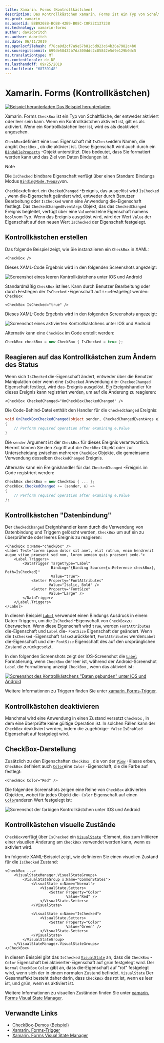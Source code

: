 ```yaml
---
title: Xamarin. Forms (Kontrollkästchen)
description: Das Kontrollkästchen xamarin. Forms ist ein Typ von Schaltfläche, der entweder aktiviert oder leer ist. Wenn ein Kontrollkästchen aktiviert ist, gilt es als aktiviert. Wenn ein Kontrollkästchen leer ist, wird es als deaktiviert angesehen.
ms.prod: xamarin
ms.assetid: B8B9268B-BCB8-42B9-B08C-C0F22C137238
ms.technology: xamarin-forms
author: davidbritch
ms.author: dabritch
ms.date: 06/11/2019
ms.openlocfilehash: f78ca9d2cf7a9e57b81c5d923c64b36a7982c4b0
ms.sourcegitcommit: 699de58432b7da300ddc2c85842e5d9e129b0dc5
ms.translationtype: MT
ms.contentlocale: de-DE
ms.lasthandoff: 09/25/2019
ms.locfileid: "68739148"
---
```

# <a name="xamarinforms-checkbox"></a>Xamarin. Forms (Kontrollkästchen)

[![Beispiel herunterladen](~/media/shared/download.png) Das Beispiel herunterladen](https://docs.microsoft.com/samples/xamarin/xamarin-forms-samples/userinterface-checkboxdemos/)

Xamarin. Forms `CheckBox` ist ein Typ von Schaltfläche, der entweder aktiviert oder leer sein kann. Wenn ein Kontrollkästchen aktiviert ist, gilt es als aktiviert. Wenn ein Kontrollkästchen leer ist, wird es als deaktiviert angesehen.

`CheckBox`definiert eine `bool` Eigenschaft mit `IsChecked`dem Namen, die angibt `CheckBox` , ob die aktiviert ist. Diese Eigenschaft wird auch durch ein [`BindableProperty`](xref:Xamarin.Forms.BindableProperty) -Objekt unterstützt. Dies bedeutet, dass Sie formatiert werden kann und das Ziel von Daten Bindungen ist.

> [!NOTE]
> Die `IsChecked` bindbare Eigenschaft verfügt über einen Standard Bindungs Modus [`BindingMode.TwoWay`](xref:Xamarin.Forms.BindingMode.TwoWay)von.

`CheckBox`definiert ein `CheckedChanged` -Ereignis, das ausgelöst wird `IsChecked` , wenn die-Eigenschaft geändert wird, entweder durch Benutzer Bearbeitung oder `IsChecked` wenn eine Anwendung die-Eigenschaft festlegt. Das `CheckedChangedEventArgs` Objekt, das das `CheckedChanged` Ereignis begleitet, verfügt über eine `Value`einzelne Eigenschaft namens `bool`vom Typ. Wenn das Ereignis ausgelöst wird, wird der Wert `Value` der Eigenschaft auf den neuen Wert `IsChecked` der Eigenschaft festgelegt.

## <a name="create-a-checkbox"></a>Kontrollkästchen erstellen

Das folgende Beispiel zeigt, wie Sie instanziieren ein `CheckBox` in XAML:

```xaml
<CheckBox />
```

Dieses XAML-Code Ergebnis wird in den folgenden Screenshots angezeigt:

![Screenshot eines leeren Kontrollkästchens unter IOS und Android](checkbox-images/checkbox-empty.png "Leeres Kontrollkästchen")

Standardmäßig `CheckBox` ist leer. Kann durch Benutzer Bearbeitung oder durch Festlegen der `IsChecked` -Eigenschaft auf `true`festgelegt werden: `CheckBox`

```xaml
<CheckBox IsChecked="true" />
```

Dieses XAML-Code Ergebnis wird in den folgenden Screenshots angezeigt:

![Screenshot eines aktivierten Kontrollkästchens unter IOS und Android](checkbox-images/checkbox-checked.png "Kontrollkästchen aktiviert")

Alternativ kann eine `CheckBox` im Code erstellt werden:

```csharp
CheckBox checkBox = new CheckBox { IsChecked = true };
```

## <a name="respond-to-a-checkbox-changing-state"></a>Reagieren auf das Kontrollkästchen zum Ändern des Status

Wenn sich `IsChecked` die-Eigenschaft ändert, entweder über die Benutzer Manipulation oder wenn eine `IsChecked` Anwendung die- `CheckedChanged` Eigenschaft festlegt, wird das-Ereignis ausgelöst. Ein Ereignishandler für dieses Ereignis kann registriert werden, um auf die Änderung zu reagieren:

```xaml
<CheckBox CheckedChanged="OnCheckBoxCheckedChanged" />
```

Die Code-Behind-Datei enthält den Handler für die `CheckedChanged` Ereignis:

```csharp
void OnCheckBoxCheckedChanged(object sender, CheckedChangedEventArgs e)
{
    // Perform required operation after examining e.Value
}
```

Die `sender` Argument ist der `CheckBox` für dieses Ereignis verantwortlich. Hiermit können Sie den Zugriff auf die `CheckBox` Objekt oder zur Unterscheidung zwischen mehreren `CheckBox` Objekte, die gemeinsame Verwendung desselben `CheckedChanged` Ereignis.

Alternativ kann ein Ereignishandler für das `CheckedChanged` -Ereignis im Code registriert werden:

```csharp
CheckBox checkBox = new CheckBox { ... };
checkBox.CheckedChanged += (sender, e) =>
{
    // Perform required operation after examining e.Value
};
```

## <a name="data-bind-a-checkbox"></a>Kontrollkästchen "Datenbindung"

Der `CheckedChanged` Ereignishandler kann durch die Verwendung von Datenbindung und Triggern gelöscht werden, `CheckBox` um auf ein zu überprüfende oder leeres Ereignis zu reagieren:

```xaml
<CheckBox x:Name="checkBox" />
<Label Text="Lorem ipsum dolor sit amet, elit rutrum, enim hendrerit augue vitae praesent sed non, lorem aenean quis praesent pede.">
    <Label.Triggers>
        <DataTrigger TargetType="Label"
                     Binding="{Binding Source={x:Reference checkBox}, Path=IsChecked}"
                     Value="true">
            <Setter Property="FontAttributes"
                    Value="Italic, Bold" />
            <Setter Property="FontSize"
                    Value="Large" />
        </DataTrigger>
    </Label.Triggers>
</Label>
```

In diesem Beispiel [`Label`](xref:Xamarin.Forms.Label) verwendet einen Bindungs Ausdruck in einem Daten-Triggern, um die `IsChecked` -Eigenschaft von `CheckBox`zu überwachen. Wenn diese Eigenschaft wird `true`, werden `FontAttributes` die-Eigenschaft und `Label` die- `FontSize` Eigenschaft der geändert. Wenn die `IsChecked` -Eigenschaft `false`zurückkehrt, `FontAttributes` werden`Label` die-Eigenschaft und die- `FontSize` Eigenschaft des auf den ursprünglichen Zustand zurückgesetzt.

In den folgenden Screenshots zeigt der IOS-Screenshot die [`Label`](xref:Xamarin.Forms.Label) Formatierung, wenn `CheckBox` der leer ist, während der Android-Screenshot `Label` die Formatierung anzeigt `CheckBox` , wenn das aktiviert ist:

[![Screenshot des Kontrollkästchens "Daten gebunden" unter IOS und Android](checkbox-images/checkbox-databinding.png "Kontrollkästchen für Daten gebunden")](checkbox-images/checkbox-databinding-large.png#lightbox "Kontrollkästchen für Daten gebunden")

Weitere Informationen zu Triggern finden Sie unter [xamarin. Forms-Trigger](~/xamarin-forms/app-fundamentals/triggers.md).

## <a name="disable-a-checkbox"></a>Kontrollkästchen deaktivieren

Manchmal wird eine Anwendung in einen Zustand versetzt `CheckBox` , in dem eine überprüfte keine gültige Operation ist. In solchen Fällen kann der `CheckBox` deaktiviert werden, indem die zugehörige- `false` `IsEnabled` Eigenschaft auf festgelegt wird.

## <a name="checkbox-appearance"></a>CheckBox-Darstellung

Zusätzlich zu den Eigenschaften `CheckBox` , die von der [`View`](xref:Xamarin.Forms.View) -Klasse erben, `CheckBox` definiert auch [`Color`](xref:Xamarin.Forms.Color)eine `Color` -Eigenschaft, die die Farbe auf festlegt:

```xaml
<CheckBox Color="Red" />
```

Die folgenden Screenshots zeigen eine Reihe von `CheckBox` aktivierten Objekten, wobei für jedes Objekt die- `Color` Eigenschaft auf einen [`Color`](xref:Xamarin.Forms.Color)anderen Wert festgelegt ist:

![Screenshot der farbigen Kontrollkästchen unter IOS und Android](checkbox-images/checkbox-colors.png "Farbiges Kontrollkästchen")

## <a name="checkbox-visual-states"></a>Kontrollkästchen visuelle Zustände

`CheckBox`verfügt über `IsChecked` ein [`VisualState`](xref:Xamarin.Forms.VisualState) -Element, das zum Initiieren einer visuellen Änderung am `CheckBox` verwendet werden kann, wenn es aktiviert wird.

Im folgende XAML-Beispiel zeigt, wie definieren Sie einen visuellen Zustand für die `IsChecked` Zustand:

```xaml
<CheckBox ...>
    <VisualStateManager.VisualStateGroups>
        <VisualStateGroup x:Name="CommonStates">
            <VisualState x:Name="Normal">
                <VisualState.Setters>
                    <Setter Property="Color"
                            Value="Red" />
                </VisualState.Setters>
            </VisualState>

            <VisualState x:Name="IsChecked">
                <VisualState.Setters>
                    <Setter Property="Color"
                            Value="Green" />
                </VisualState.Setters>
            </VisualState>
        </VisualStateGroup>
    </VisualStateManager.VisualStateGroups>
</CheckBox>
```

In diesem Beispiel gibt das `IsChecked` [`VisualState`](xref:Xamarin.Forms.VisualState) an, dass die `CheckBox` - `Color` Eigenschaft bei aktivierter-Eigenschaft auf grün festgelegt wird. Der `Normal` `CheckBox` `Color` gibt an, dass die-Eigenschaft auf "rot" festgelegt wird, wenn sich der in einem normalen Zustand befindet. `VisualState` Der Gesamteffekt besteht daher darin, dass `CheckBox` das rot ist, wenn es leer ist, und grün, wenn es aktiviert ist.

Weitere Informationen zu visuellen Zuständen finden Sie unter [xamarin. Forms Visual State Manager](~/xamarin-forms/user-interface/visual-state-manager.md).

## <a name="related-links"></a>Verwandte Links

- [CheckBox-Demos (Beispiel)](https://docs.microsoft.com/samples/xamarin/xamarin-forms-samples/userinterface-checkboxdemos/)
- [Xamarin. Forms-Trigger](~/xamarin-forms/app-fundamentals/triggers.md)
- [Xamarin. Forms Visual State Manager](~/xamarin-forms/user-interface/visual-state-manager.md)
